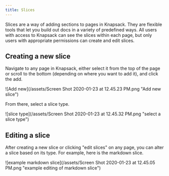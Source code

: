 ```yaml
---
title: Slices
---
```

Slices are a way of adding sections to pages in Knapsack. They are flexible tools that let you build out docs in a variety of predefined ways. All users with access to Knapsack can see the slices within each page, but only users with appropriate permissions can create and edit slices.

## Creating a new slice

Navigate to any page in Knapsack, either select it from the top of the page or scroll to the bottom (depending on where you want to add it), and click the add.

![Add new](/assets/Screen Shot 2020-01-23 at 12.45.23 PM.png "Add new slice")

From there, select a slice type.

![slice type](/assets/Screen Shot 2020-01-23 at 12.45.32 PM.png "select a slice type")

## Editing a slice

After creating a new slice or clicking "edit slices" on any page, you can alter a slice based on its type. For example, here is the markdown slice.



![example markdown slice](/assets/Screen Shot 2020-01-23 at 12.45.05 PM.png "example editing of markdown slice")
